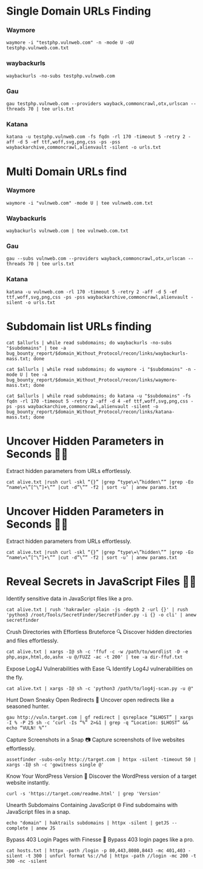 # Single Domain URLs Finding

### Waymore

```
waymore -i "testphp.vulnweb.com" -n -mode U -oU testphp.vulnweb.com.txt
```

### waybackurls

```
waybackurls -no-subs testphp.vulnweb.com
```

### Gau

```
gau testphp.vulnweb.com --providers wayback,commoncrawl,otx,urlscan --threads 70 | tee urls.txt
```

### Katana

```
katana -u testphp.vulnweb.com -fs fqdn -rl 170 -timeout 5 -retry 2 -aff -d 5 -ef ttf,woff,svg,png,css -ps -pss waybackarchive,commoncrawl,alienvault -silent -o urls.txt
```

# Multi Domain URLs find

### Waymore

```
waymore -i "vulnweb.com" -mode U | tee vulnweb.com.txt
```

### Waybackurls

```
waybackurls vulnweb.com | tee vulnweb.com.txt
````

### Gau

```
gau --subs vulnweb.com --providers wayback,commoncrawl,otx,urlscan --threads 70 | tee urls.txt
```

### Katana

```
katana -u vulnweb.com -rl 170 -timeout 5 -retry 2 -aff -d 5 -ef ttf,woff,svg,png,css -ps -pss waybackarchive,commoncrawl,alienvault -silent -o urls.txt
```

# Subdomain list URLs finding

```
cat $allurls | while read subdomains; do waybackurls -no-subs "$subdomains" | tee -a bug_bounty_report/$domain_Without_Protocol/recon/links/waybackurls-mass.txt; done

cat $allurls | while read subdomains; do waymore -i "$subdomains" -n -mode U | tee -a bug_bounty_report/$domain_Without_Protocol/recon/links/waymore-mass.txt; done

cat $allurls | while read subdomains; do katana -u "$subdomains" -fs fqdn -rl 170 -timeout 5 -retry 2 -aff -d 4 -ef ttf,woff,svg,png,css -ps -pss waybackarchive,commoncrawl,alienvault -silent -o bug_bounty_report/$domain_Without_Protocol/recon/links/katana-mass.txt; done
```


# Uncover Hidden Parameters in Seconds 🕵️‍♂️
Extract hidden parameters from URLs effortlessly.

```
cat alive.txt |rush curl -skl “{}” |grep “type\=\”hidden\”” |grep -Eo “name\=\”[^\”]+\”” |cut -d”\”” -f2 | sort -u’ | anew params.txt
```

# Uncover Hidden Parameters in Seconds 🕵️‍♂️
Extract hidden parameters from URLs effortlessly.

```
cat alive.txt |rush curl -skl “{}” |grep “type\=\”hidden\”” |grep -Eo “name\=\”[^\”]+\”” |cut -d”\”” -f2 | sort -u’ | anew params.txt
```

# Reveal Secrets in JavaScript Files 🕵️‍♂️
Identify sensitive data in JavaScript files like a pro.

```
cat alive.txt | rush 'hakrawler -plain -js -depth 2 -url {}' | rush 'python3 /root/Tools/SecretFinder/SecretFinder.py -i {} -o cli' | anew secretfinder
```

Crush Directories with Effortless Bruteforce 🔍
Discover hidden directories and files effortlessly.

```
cat alive.txt | xargs -I@ sh -c 'ffuf -c -w /path/to/wordlist -D -e php,aspx,html,do,ashx -u @/FUZZ -ac -t 200' | tee -a dir-ffuf.txt
```

Expose Log4J Vulnerabilities with Ease 🔍
Identify Log4J vulnerabilities on the fly.

```
cat alive.txt | xargs -I@ sh -c 'python3 /path/to/log4j-scan.py -u @"
```

Hunt Down Sneaky Open Redirects 🎯
Uncover open redirects like a seasoned hunter.
```
gau http://vuln.target.com | gf redirect | qsreplace “$LHOST” | xargs -I % -P 25 sh -c ‘curl -Is “%” 2>&1 | grep -q “Location: $LHOST” && echo “VULN! %”’
```

Capture Screenshots in a Snap 📷
Capture screenshots of live websites effortlessly.

```
assetfinder -subs-only http://target.com | httpx -silent -timeout 50 | xargs -I@ sh -c 'gowitness single @'
```

Know Your WordPress Version 📝
Discover the WordPress version of a target website instantly.

```
curl -s 'https://target.com/readme.html' | grep 'Version'
```

Unearth Subdomains Containing JavaScript 🌐
Find subdomains with JavaScript files in a snap.

```
echo "domain" | haktrails subdomains | httpx -silent | getJS --complete | anew JS
```

Bypass 403 Login Pages with Finesse 🚪
Bypass 403 login pages like a pro.

```
cat hosts.txt | httpx -path /login -p 80,443,8080,8443 -mc 401,403 -silent -t 300 | unfurl format %s://%d | httpx -path //login -mc 200 -t 300 -nc -silent
```
